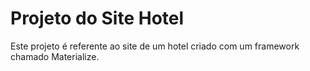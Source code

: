 # Projeto do Site Hotel
Este projeto é referente ao site de um hotel criado com um framework chamado Materialize.